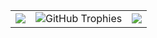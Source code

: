 <table>
  <tr>
    <td>
       <!-- GitHub Stats -->
      <img src="https://github-readme-stats.vercel.app/api?username=asbarron&show_icons=true&theme=dracula">
    </td>
    <td>
      <!-- GitHub Trophies -->
      <img src="https://nirzak-trophies.vercel.app/?username=asbarron&theme=dracula&row=2&column=3&margin-h=2&margin-w=1&no-frame=true&count_private=true" alt="GitHub Trophies">
    </td>
    <td>
       <!-- Holopins -->
      <img src="https://boards.holopin.io/mztriz">
    </td>
  </tr>
</table>

